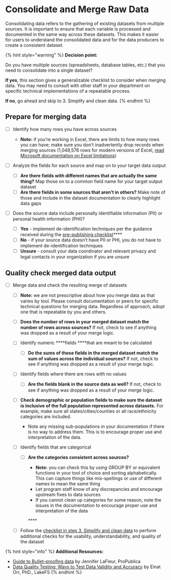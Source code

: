 # Consolidate and Merge Raw Data

Consolidating data refers to the gathering of existing datasets from multiple sources. It is important to ensure that each variable is processed and documented in the same way across these datasets. This makes it easier for users to understand the consolidated data and for the data producers to create a consistent dataset.

{% hint style="warning" %}
**Decision point:** 

Do you have multiple sources \(spreadsheets, database tables, etc.\) that you need to consolidate into a single dataset? 

**If yes**, this section gives a generalizable checklist to consider when merging data. You may need to consult with other staff in your department on specific technical implementations of a repeatable process. 

**If no**, go ahead and skip to 3. Simplify and clean data. 
{% endhint %}

## Prepare for merging data

* [ ] Identify how many rows you have across sources

  * **Note:** if you’re working in Excel, there are limits to how many rows you can have; make sure you don’t inadvertently drop records when merging sources \(1,048,576 rows for modern versions of Excel, [read Microsoft documentation on Excel limitations](https://support.microsoft.com/en-us/office/excel-specifications-and-limits-1672b34d-7043-467e-8e27-269d656771c3)\)

* [ ] Analyze the fields for each source and map on to your target data output

  * [ ] **Are there fields with different names that are actually the same thing?** Map those on to a common field name for your target output dataset
  * [ ] **Are there fields in some sources that aren’t in others?** Make note of those and include in the dataset documentation to clearly highlight data gaps

* [ ] Does the source data include personally identifiable information \(PII\) or personal health information \(PHI\)?
  * [ ] **Yes** - implement de-identification techniques per the guidance received during the [pre-publishing checklist](review-the-pre-publishing-checklist.md)\*\*\*\*
  * [ ] **No** - if your source data doesn’t have PII or PHI, you do not have to implement de-identification techniques
  * [ ] **Unsure** - consult your data coordinator and relevant privacy and legal contacts in your organization if you are unsure

## Quality check merged data output

* [ ] Merge data and check the resulting merge of datasets

  * [ ] **Note:** we are not prescriptive about how you merge data as that varies by tool. Please consult documentation or peers for specific technical questions for merging data. Regardless of approach, adopt one that is repeatable by you and others.



  * [ ] **Does the number of rows in your merged dataset match the number of rows across sources?** If not, check to see if anything was dropped as a result of your merge logic.



  * [ ] Identify numeric ****fields ****that are meant to be calculated

    * [ ] **Do the sums of these fields in the merged dataset match the sum of values across the individual sources?** If not, check to see if anything was dropped as a result of your merge logic.

  * [ ] Identify fields where there are rows with no values

    * [ ] **Are the fields blank in the source data as well?** If not, check to see if anything was dropped as a result of your merge logic.

  * [ ] **Check demographic or population fields to make sure the dataset is inclusive of the full population represented across datasets.** For example, make sure all states/cities/counties or all race/ethnicity categories are included.

    * Note any missing sub-populations in your documentation if there is no way to address them. This is to encourage proper use and interpretation of the data.

  * [ ] Identify fields that are categorical
    * [ ] **Are the categories consistent across sources?** 

      * **Note:** you can check this by using GROUP BY or equivalent functions in your tool of choice and sorting alphabetically. This can capture things like mis-spellings or use of different names to mean the same thing
      * Let program staff know of any discrepancies and encourage upstream fixes to data sources
      * If you cannot clean up categories for some reason, note the issues in the documentation to encourage proper use and interpretation of the data

      \*\*\*\*
  * [ ] Follow the [checklist in step 3. Simplify and clean data](simplify-and-clean-data.md) to perform additional checks for the usability, understandability, and quality of the dataset

{% hint style="info" %}
**Additional Resources:** 

* [Guide to Bullet-proofing data](https://github.com/propublica/guides/blob/master/data-bulletproofing.md) by Jennifer LaFleur, ProPublica
* [Data Quality Testing: Ways to Test Data Validity and Accuracy](https://lakefs.io/data-quality-testing/) by Einat Orr, PhD., LakeFS
{% endhint %}

